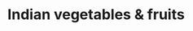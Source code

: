 ---
title: "Indian vegetables & fruits"
url: /pathanadu/indian-vegetables-und-fruits/
shop: Gemüse & Obst
---